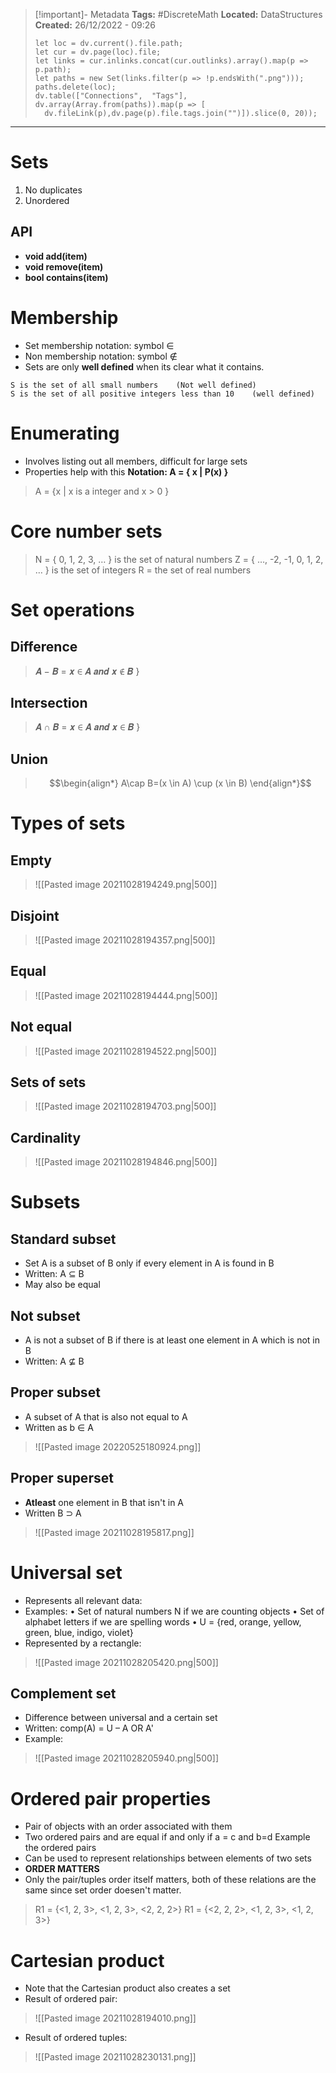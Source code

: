 > [!important]- Metadata
> **Tags:** #DiscreteMath 
> **Located:** DataStructures
> **Created:** 26/12/2022 - 09:26
> ```dataviewjs
>let loc = dv.current().file.path;
>let cur = dv.page(loc).file;
>let links = cur.inlinks.concat(cur.outlinks).array().map(p => p.path);
>let paths = new Set(links.filter(p => !p.endsWith(".png")));
>paths.delete(loc);
>dv.table(["Connections",  "Tags"], dv.array(Array.from(paths)).map(p => [
>   dv.fileLink(p),dv.page(p).file.tags.join("")]).slice(0, 20));
> ```

___
# Sets
1. No duplicates
2. Unordered
## API
- **void add(item)**  
- **void remove(item)**  
- **bool contains(item)**
# Membership
- Set membership notation: symbol ∈
- Non membership notation: symbol ∉
- Sets are only **well defined** when its clear what it contains.
```ad-example
S is the set of all small numbers    (Not well defined) 
S is the set of all positive integers less than 10    (well defined)
```

# Enumerating
- Involves listing out all members, difficult for large sets
- Properties help with this **Notation: A = { x | P(x) }**
 
 >A = {x | x is a integer and x > 0 }
# Core number sets
>N = { 0, 1, 2, 3, … } is the set of natural numbers 
Z = { …, -2, -1, 0, 1, 2, … } is the set of integers 
R = the set of real numbers
# Set operations
## Difference
>𝑨 − 𝑩 = 𝒙  ∈ 𝑨 𝒂𝒏𝒅 𝒙 ∉ 𝑩 }

## Intersection
>𝑨 ∩ 𝑩 = 𝒙 ∈ 𝑨 𝒂𝒏𝒅 𝒙 ∈ 𝑩 }

## Union
>$$\begin{align*}
A\cap B=(x \in A) \cup (x \in B)
\end{align*}$$

# Types of sets
## Empty
> ![[Pasted image 20211028194249.png|500]]

## Disjoint 
> ![[Pasted image 20211028194357.png|500]]

## Equal
> ![[Pasted image 20211028194444.png|500]]

## Not equal
> ![[Pasted image 20211028194522.png|500]]

## Sets of sets
> ![[Pasted image 20211028194703.png|500]]

## Cardinality
> ![[Pasted image 20211028194846.png|500]]

# Subsets 
## Standard subset
- Set A is a subset of B only if every element in A is found in B
- Written: A ⊆ B
- May also be equal

## Not subset
- A is not a subset of B if there is at least one element in A which is not in B 
- Written: A ⊈ B
## Proper subset 
- A subset of A that is also not equal to A 
- Written as b ∈ A

> ![[Pasted image 20220525180924.png]]
## Proper superset
- **Atleast** one element in B that isn't in A
- Written B ⊃ A

> ![[Pasted image 20211028195817.png]]

# Universal set
- Represents all relevant data:
- Examples:
• Set of natural numbers N if we are counting objects 
• Set of alphabet letters if we are spelling words 
• U = {red, orange, yellow, green, blue, indigo, violet}
- Represented by a rectangle: 

> ![[Pasted image 20211028205420.png|500]]

## Complement set
- Difference between universal and a certain set
- Written: comp(A) = U – A     OR    A'
- Example:

> ![[Pasted image 20211028205940.png|500]]

# Ordered pair properties
- Pair of objects with an order associated with them
- Two ordered pairs and are equal if and only if a = c and b=d Example the ordered pairs
- Can be used to represent relationships between elements of two sets 
- **ORDER MATTERS**
- Only the pair/tuples order itself matters, both of these relations are the same since set order doesen't matter.
>R1 = {<1, 2, 3>, <1, 2, 3>, <2, 2, 2>}
>R1 = {<2, 2, 2>, <1, 2, 3>, <1, 2, 3>}

# Cartesian product	
- Note that the Cartesian  product also creates a set 
- Result of ordered pair:

>![[Pasted image 20211028194010.png]]
- Result of ordered tuples:

>![[Pasted image 20211028230131.png]]
